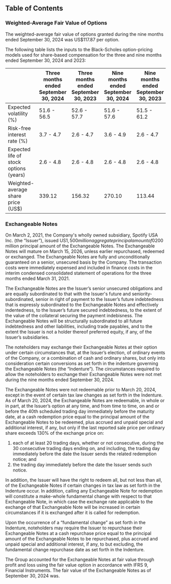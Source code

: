 ## Table of Contents

### Weighted-Average Fair Value of Options
The weighted-average fair value of options granted during the nine months ended September 30, 2024 was US$117.87 per option.

The following table lists the inputs to the Black-Scholes option-pricing models used for share-based compensation for the three and nine months ended September 30, 2024 and 2023:

|                                               | Three months ended September 30, 2024 | Three months ended September 30, 2023 | Nine months ended September 30, 2024 | Nine months ended September 30, 2023 |
|-----------------------------------------------|-------------------------------------|-------------------------------------|------------------------------------|------------------------------------|
| Expected volatility (%)                       | 51.6 - 56.5                         | 52.6 - 57.7                         | 51.6 - 57.6                        | 51.5 - 61.2                        |
| Risk-free interest rate (%)                   | 3.7 - 4.7                           | 2.6 - 4.7                           | 3.6 - 4.9                          | 2.6 - 4.7                          |
| Expected life of stock options (years)        | 2.6 - 4.8                           | 2.6 - 4.8                           | 2.6 - 4.8                          | 2.6 - 4.8                          |
| Weighted-average share price (US$)            | 339.12                              | 156.32                              | 270.10                             | 113.44                             |

### Exchangeable Notes
On March 2, 2021, the Company's wholly owned subsidiary, Spotify USA Inc. (the “Issuer”), issued US$1,500 million aggregate principal amount of 0% Exchangeable Senior Notes due 2026 (the “Exchangeable Notes”), which included the initial purchasers’ exercise in full of their option to purchase an additional US$200 million principal amount of the Exchangeable Notes. The Exchangeable Notes will mature on March 15, 2026, unless earlier repurchased, redeemed or exchanged. The Exchangeable Notes are fully and unconditionally guaranteed on a senior, unsecured basis by the Company. The transaction costs were immediately expensed and included in finance costs in the interim condensed consolidated statement of operations for the three months ended March 31, 2021.

The Exchangeable Notes are the Issuer’s senior unsecured obligations and are equally subordinated to that with the Issuer's future and seniority-subordinated, senior in right of payment to the Issuer’s future indebtedness that is expressly subordinated to the Exchangeable Notes and effectively indentedness, to the Issuer’s future secured indebtedness, to the extent of the value of the collateral securing the payment indebisness. The Exchangeable Notes will be structurally subordinated to all future indebtedness and other liabilities, including trade payables, and to the extent the Issuer is not a holder thereof preferred equity, if any, of the Issuer’s subsidiaries.

The noteholders may exchange their Exchangeable Notes at their option under certain circumstances that, at the Issuer’s election, of ordinary events of the Company, or a combination of cash and ordinary shares, but only into consideration certain conversions as set forth in the indenture governing the Exchangeable Notes (the “Indenture”). The circumstances required to allow the noteholders to exchange their Exchangeable Notes were not met during the nine months ended September 30, 2024.

The Exchangeable Notes were not redeemable prior to March 20, 2024, except in the event of certain tax law changes as set forth in the Indenture. As of March 20, 2024, the Exchangeable Notes are redeemable, in whole or in part, at the Issuer’s option at any time, and from time to time, on and or before the 40th scheduled trading day immediately before the maturity date, at a cash redemption price equal to the principal amount of the Exchangeable Notes to be redeemed, plus accrued and unpaid special and additional interest, if any, but only if the last reported sale price per ordinary share exceeds 130% of the exchange price on:

1. each of at least 20 trading days, whether or not consecutive, during the 30 consecutive trading days ending on, and including, the trading day immediately before the date the Issuer sends the related redemption notice; and
2. the trading day immediately before the date the Issuer sends such notice.
   
In addition, the Issuer will have the right to redeem all, but not less than all, of the Exchangeable Notes if certain changes in tax law as set forth in the Indenture occur. In addition, calling any Exchangeable Note for redemption will constitute a make-whole fundamental change with respect to that Exchangeable Note, in which case the exchange rate applicable to the exchange of that Exchangeable Note will be increased in certain circumstances if it is exchanged after it is called for redemption.

Upon the occurrence of a “fundamental change” as set forth in the Indenture, noteholders may require the Issuer to repurchase their Exchangeable Notes at a cash repurchase price equal to the principal amount of the Exchangeable Notes to be repurchased, plus accrued and unpaid special and additional interest, if any, to but excluding, the fundamental change repurchase date as set forth in the Indenture.

The Group accounted for the Exchangeable Notes at fair value through profit and loss using the fair value option in accordance with IFRS 9, Financial Instruments. The fair value of the Exchangeable Notes as of September 30, 2024 was.